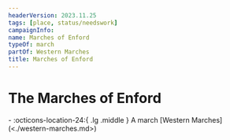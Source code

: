 ```yaml
---
headerVersion: 2023.11.25
tags: [place, status/needswork]
campaignInfo:
name: Marches of Enford
typeOf: march
partOf: Western Marches
title: Marches of Enford
---
```

# The Marches of Enford
<div class="grid cards ext-narrow-margin ext-one-column" markdown>
-    :octicons-location-24:{ .lg .middle } A march [Western Marches](<./western-marches.md>)  
</div>


